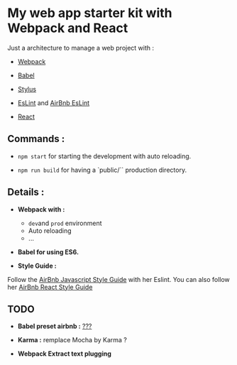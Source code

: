 # My web app starter kit with Webpack and React

Just a architecture to manage a web project with :

- [Webpack]()
- [Babel]()
- [Stylus]()
- [EsLint](http://eslint.org/) and [AirBnb EsLint](https://github.com/airbnb/javascript/tree/master/packages/eslint-config-airbnb)

- [React]()

## Commands :

- `npm start` for starting the development with auto reloading.

- `npm run build` for having a `public/`` production directory.

## Details :

- **Webpack with :**
  - `dev`and `prod` environment
  - Auto reloading
  - ...

- **Babel for using ES6.**

- **Style Guide :**

Follow the [AirBnb Javascript Style Guide](https://github.com/airbnb/javascript) with her
Eslint. You can also follow her
[AirBnb React Style Guide](https://github.com/airbnb/javascript/tree/master/react)

## TODO

- **Babel preset airbnb :** [???](https://github.com/airbnb/babel-preset-airbnb)

- **Karma :** remplace Mocha by Karma ?

- **Webpack Extract text plugging**
